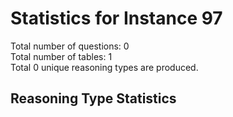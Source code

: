 # Statistics for Instance 97<br/>
Total number of questions: 0<br/>
Total number of tables: 1<br/>
Total 0 unique reasoning types are produced.<br/>
## Reasoning Type Statistics<br/>
